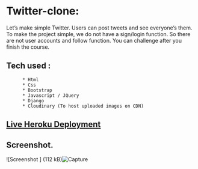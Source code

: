 # Twitter-clone:
Let’s make simple Twitter. Users can post tweets and see everyone’s them.
                To make the project simple, we do not have a sign/login function.
                So there are not user accounts and follow function. You can challenge after you finish the course.
## Tech used :
          * Html
          * Css
          * Bootstrap
          * Javascript / JQuery
          * Django
          * Cloudinary (To host uploaded images on CDN)

## [Live Heroku Deployment]()

## Screenshot.
![Screenshot ]
(112 kB)![Capture](https://user-images.githubusercontent.com/109710094/195743006-0a1f8e0b-d241-42da-812a-32ccfd2b505b.PNG)

